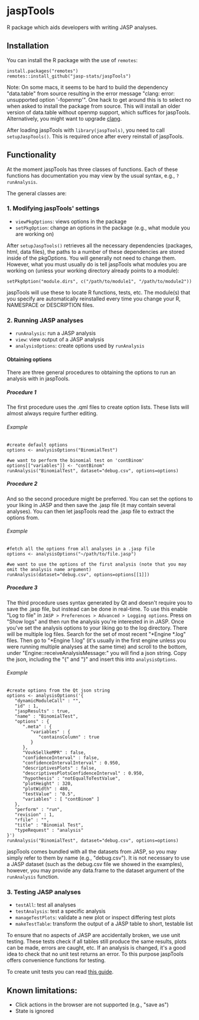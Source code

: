 # jaspTools
R package which aids developers with writing JASP analyses.

## Installation
You can install the R package with the use of `remotes`:

```
install.packages("remotes")
remotes::install_github("jasp-stats/jaspTools")
```

Note: On some macs, it seems to be hard to build the dependency "data.table" from source resulting in the error message "clang: error: unsupported option '-fopenmp'". One hack to get around this is to select no when asked to install the package from source. This will install an older version of data.table without openmp support, which suffices for jaspTools. Alternatively, you might want to upgrade [clang](https://cran.r-project.org/bin/macosx/tools/). 

After loading jaspTools with `library(jaspTools)`, you need to call `setupJaspTools()`. This is
required once after every reinstall of jaspTools.

## Functionality
At the moment jaspTools has three classes of functions.
Each of these functions has documentation you may view by the usual syntax, e.g., `?runAnalysis`.

The general classes are:


### 1. Modifying jaspTools' settings
- `viewPkgOptions`: views options in the package
- `setPkgOption`: change an options in the package (e.g., what module you are working on)

After `setupJaspTools()` retrieves all the necessary dependencies (packages, html, data files), the paths to a number of these dependencies are stored inside of the pkgOptions.
You will generally not need to change them.
However, what you must usually do is tell jaspTools what modules you are working on (unless your working directory already points to a module):

`setPkgOption("module.dirs", c("/path/to/module1", "/path/to/module2"))`

jaspTools will use these to locate R functions, tests, etc. The module(s) that you specify are automatically reinstalled every time you change your R, NAMESPACE or DESCRIPTION files.

### 2. Running JASP analyses
- `runAnalysis`: run a JASP analysis
- `view`: view output of a JASP analysis
- `analysisOptions`: create options used by `runAnalysis`

#### Obtaining options
There are three general procedures to obtaining the options to run an analysis with in jaspTools.  

##### Procedure 1
The first procedure uses the .qml files to create option lists.
These lists will almost always require further editing.

###### Example
```
#create default options
options <- analysisOptions("BinomialTest")

#we want to perform the binomial test on 'contBinom'
options[["variables"]] <- "contBinom"
runAnalysis("BinomialTest", dataset="debug.csv", options=options)
```

##### Procedure 2
And so the second procedure might be preferred. You can set the options to your liking in JASP and then save the .jasp file (it may contain several analyses).
You can then let jaspTools read the .jasp file to extract the options from.

###### Example
```
#fetch all the options from all analyses in a .jasp file
options <- analysisOptions("~/path/to/file.jasp")

#we want to use the options of the first analysis (note that you may omit the analysis name argument)
runAnalysis(dataset="debug.csv", options=options[[1]])
```

##### Procedure 3
The third procedure uses syntax generated by Qt and doesn't require you to save the .jasp file, but instead can be done in real-time.
To use this enable "Log to file" in `JASP > Preferences > Advanced > Logging options`.
Press on "Show logs" and then run the analysis you're interested in in JASP.
Once you've set the analysis options to your liking go to the log directory.
There will be multiple log files. Search for the set of most recent "*Engine *.log" files.
Then go to "*Engine 1.log" (it's usually in the first engine unless you were running multiple analyses at the same time) 
and scroll to the bottom, under "Engine::receiveAnalysisMessage:" you will find a json string.
Copy the json, including the "{" and "}" and insert this into `analysisOptions`.

###### Example
```
#create options from the Qt json string
options <- analysisOptions('{
   "dynamicModuleCall" : "",
   "id" : 1,
   "jaspResults" : true,
   "name" : "BinomialTest",
   "options" : {
      ".meta" : {
         "variables" : {
            "containsColumn" : true
         }
      },
      "VovkSellkeMPR" : false,
      "confidenceInterval" : false,
      "confidenceIntervalInterval" : 0.950,
      "descriptivesPlots" : false,
      "descriptivesPlotsConfidenceInterval" : 0.950,
      "hypothesis" : "notEqualToTestValue",
      "plotHeight" : 320,
      "plotWidth" : 480,
      "testValue" : "0.5",
      "variables" : [ "contBinom" ]
   },
   "perform" : "run",
   "revision" : 1,
   "rfile" : "",
   "title" : "Binomial Test",
   "typeRequest" : "analysis"
}')
runAnalysis("BinomialTest", dataset="debug.csv", options=options)
```

jaspTools comes bundled with all the datasets from JASP, so you may simply refer to them by name (e.g., "debug.csv").
It is not necessary to use a JASP dataset (such as the debug.csv file we showed in the examples), however, you may provide any
data.frame to the dataset argument of the `runAnalysis` function. 

### 3. Testing JASP analyses
- `testAll`: test all analyses
- `testAnalysis`: test a specific analysis
- `manageTestPlots`: validate a new plot or inspect differing test plots
- `makeTestTable`: transform the output of a JASP table to short, testable list

To ensure that no aspects of JASP are accidentally broken, we use unit testing.
These tests check if all tables still produce the same results, plots can be made, errors are caught, etc.
If an analysis is changed, it's a good idea to check that no unit test returns an error.
To this purpose jaspTools offers convenience functions for testing.

To create unit tests you can read [this guide](https://github.com/jasp-stats/jasp-desktop/blob/development/Docs/development/r-unit-test-guide.md).

## Known limitations:
- Click actions in the browser are not supported (e.g., "save as")
- State is ignored
